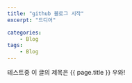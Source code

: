 ```yaml
---
title: "github 블로그 시작"
excerpt: "드디어"

categories:
    - Blog
tags:
    - Blog
---
```


테스트중
이 글의 제목은 {{ page.title }}
우와! 